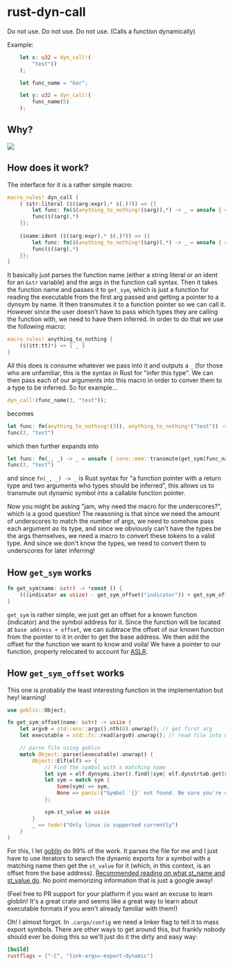 # rust-dyn-call
Do not use. Do not use. Do not use. (Calls a function dynamically)

Example:
```rust
    let x: u32 = dyn_call!(
        "test"()
    );

    let func_name = "bar";

    let y: u32 = dyn_call!(
        func_name(5)
    );

```

## Why?

![](https://cdn.discordapp.com/attachments/376971848555954187/748397660582707234/unknown.png)

## How does it work?

The interface for it is a rather simple macro:

```rust
macro_rules! dyn_call {
    ( $str:literal ($($arg:expr),* $(,)?)) => {{
        let func: fn($(anything_to_nothing!($arg)),*) -> _ = unsafe { core::mem::transmute(get_sym($str)) };
        func($($arg),*)
    }};
    
    ($name:ident ($($arg:expr),* $(,)?)) => {{
        let func: fn($(anything_to_nothing!($arg)),*) -> _ = unsafe { core::mem::transmute(get_sym($name)) };
        func($($arg),*)
    }};
}
```
It basically just parses the function name (either a string literal or an ident for an `&str` variable) and the args in the function call syntax.
Then it takes the function name and passes it to `get_sym`, which is just a function for reading the executable from
the first arg passed and getting a pointer to a dynsym by name. It then transmutes it to a function pointer so we can call
it. However since the user doesn't have to pass which types they are calling the function with, we need to have them inferred.
In order to do that we use the following macro:

```rust
macro_rules! anything_to_nothing {
    ($($tt:tt)*) => { _ }
}
```

All this does is consume whatever we pass into it and outputs a `_` (for those who are unfamiliar, this is the syntax in
Rust for "infer this type". We can then pass each of our arguments into this macro in order to conver them to a type to
be inferred. So for example...

```rust
dyn_call!(func_name(3, "test"));
```

becomes

```rust
let func: fn(anything_to_nothing!(3)), anything_to_nothing!("test")) -> _ = unsafe { core::mem::transmute(get_sym(func_name)) };
func(3, "test")
```

which then further expands into

```rust
let func: fn(_, _) -> _ = unsafe { core::mem::transmute(get_sym(func_name)) };
func(3, "test")
```

and since `fn(_, _) -> _` is Rust syntax for "a function pointer with a return type and two arguments who types should
be inferred", this allows us to transmute out dynamic symbol into a callable function pointer.

Now you might be asking "jam, why need the macro for the underscores?", which is a good question! The reasoning is that
since we need the amount of underscores to match the number of args, we need to somehow pass each argument *as* its type,
and since we obviously can't have the types be the args themselves, we need a macro to convert these tokens to a valid type.
And since we don't know the types, we need to convert them to underscores for later inferring!

## How `get_sym` works

```rust
fn get_sym(name: &str) -> *const () {
    (((indicator as usize) - get_sym_offset("indicator")) + get_sym_offset(name)) as *const ()
}
```

`get_sym` is rather simple, we just get an offset for a known function (indicator) and the symbol address for it. Since the
function will be located at `base address + offset`, we can subtrace the offset of our known function from the pointer to
it in order to get the base address. We then add the offset for the function we want to know and voila! We have a pointer
to our function, properly relocated to account for [ASLR](https://en.wikipedia.org/wiki/Address_space_layout_randomization).

## How `get_sym_offset` works

This one is probably the least interesting function in the implementation but hey! learning!

```rust
use goblin::Object;

fn get_sym_offset(name: &str) -> usize {
    let argv0 = std::env::args().nth(0).unwrap(); // get first arg
    let executable = std::fs::read(argv0).unwrap(); // read file into memory

    // parse file using goblin
    match Object::parse(&executable).unwrap() {
        Object::Elf(elf) => {
            // Find the symbol with a matching name
            let sym = elf.dynsyms.iter().find(|sym| elf.dynstrtab.get(sym.st_name).unwrap().unwrap() == name);
            let sym = match sym {
                Some(sym) => sym,
                None => panic!("Symbol '{}' not found. Be sure you're using #[no_mangle].", name)
            };

            sym.st_value as usize
        }
        _ => todo!("Only linux is supported currently")
    }
}
```

For this, I let [goblin](https://docs.rs/goblin) do 99% of the work. It parses the file for me and I just have to use iterators to search the dynamic
exports for a symbol with a matching name then get the `st_value` for it (which, in this context, is an offset from the base address).
[Recommended reading on what st_name and st_value do](https://refspecs.linuxbase.org/elf/gabi4+/ch4.symtab.html).
No point memorizing information that is just a google away!

(Feel free to PR support for your platform if you want an excuse to learn globlin! It's a great crate and seems like a great way to learn about executable formats if you aren't already familiar with them!)

Oh! I almost forgot. In `.cargo/config` we need a linker flag to tell it to mass export symbols. There are other
ways to get around this, but frankly nobody should ever be doing this so we'll just do it the dirty and easy way:

```toml
[build]
rustflags = ["-C", "link-args=-export-dynamic"] 
```
